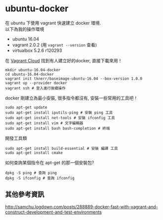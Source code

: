 # ubuntu-docker

在 ubuntu 下使用 vagrant 快速建立 docker 環境.  
以下為我的操作環境  
- ubuntu 16.04  
- vagrant 2.0.2 (用 `vagrant --version` 查看)  
- virtualbox 5.2.6 r120293  

在 [Vagrant Cloud](https://app.vagrantup.com/boxes/search?provider=docker) 找到有人建立好的docker, 直接下載來用！  
```
mkdir ubuntu-16.04-docker
cd ubuntu-16.04-docker
vagrant init tknerr/baseimage-ubuntu-16.04 --box-version 1.0.0
vagrant up --provider docker
vagrant ssh # 登入進行後續操作
```

docker 剛建立為最小安裝, 很多指令都沒有, 安裝一些常用的工具吧！  
```
sudo apt-get update
sudo apt-get install iputils-ping # 安裝 ping 工具
sudo apt-get install net-tools # 安裝 ifconfig 工具
sudo apt-get install vim # 文字編輯器
sudo apt-get install bash bash-completion # 終端
```

開發工具類  
```
sudo apt-get install build-essential # 安裝 編譯 工具
sudo apt-get install cmake
```

如何查詢某個指令在 apt-get 的那一個安裝包?  
```
dpkg -S ping # 查詢 ping
dpkg -S ifconfig # 查詢 ifconfig
```


## 其他參考資訊
http://samchu.logdown.com/posts/288889-docker-fast-with-vagrant-and-construct-development-and-test-environments  
